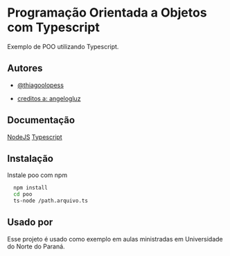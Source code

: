 
# Programação Orientada a Objetos com Typescript

Exemplo de POO utilizando Typescript.


## Autores
 
- [@thiagoolopess](https://www.instagram.com/thiagoolopess)

- [creditos a: angelogluz](https://github.com/angelogluz)


## Documentação
[NodeJS](https://nodejs.org/en/)
[Typescript](https://www.npmjs.com/package/typescript)




## Instalação

Instale poo com npm

```bash
  npm install
  cd poo
  ts-node /path.arquivo.ts
```
    
## Usado por

Esse projeto é usado como exemplo em aulas ministradas em Universidade do Norte do Paraná.

